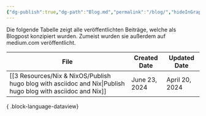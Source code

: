 ```yaml
---
{"dg-publish":true,"dg-path":"Blog.md","permalink":"/blog/","hideInGraph":true,"created":"2024-06-23T19:46:00.208+02:00","updated":"2024-05-20T23:32:04.637+02:00"}
---
```



Die folgende Tabelle zeigt alle veröffentlichten Beiträge, welche als Blogpost konzipiert wurden. Zumeist wurden sie außerdem auf medium.com veröffentlicht.

| File                                                                                                            | Created Date  | Updated Date   |
| --------------------------------------------------------------------------------------------------------------- | ------------- | -------------- |
| [[3 Resources/Nix & NixOS/Publish hugo blog with asciidoc and Nix\|Publish hugo blog with asciidoc and Nix]] | June 23, 2024 | April 20, 2024 |

{ .block-language-dataview}

